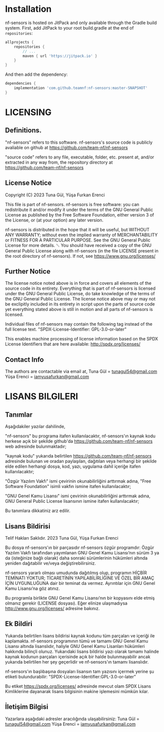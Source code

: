 # Installation

nf-sensors is hosted on JitPack and only available through the Gradle build system. First, add JitPack
to your root build.gradle at the end of `repositories`:

```groovy
allprojects {
    repositories {
        // ...
        maven { url 'https://jitpack.io' }
    }
}
```

And then add the dependency:

```groovy
dependencies {
    implementation 'com.github.teamnf:nf-sensors:master-SNAPSHOT'
}
```

# LICENSING

## Definitions.

"nf-sensors" refers to this software. nf-sensors's source code is publicly avaliable on github at <https://github.com/team-nf/nf-sensors>

"source code" refers to any file, executable, folder, etc. present at, and/or extracted in any way from, the repository directory at <https://github.com/team-nf/nf-sensors>

## License Notice

Copyright (C) 2023 Tuna Gül, Yüşa Furkan Erenci

This file is part of nf-sensors.
nf-sensors is free software: you can redistribute it and/or modify it under the terms of the GNU General Public License as published by the Free Software Foundation, either version 3 of the License, or (at your option) any later version.

nf-sensors is distributed in the hope that it will be useful, but WITHOUT ANY WARRANTY; without even the implied warranty of MERCHANTABILITY or FITNESS FOR A PARTICULAR PURPOSE. See the GNU General Public License for more details.
␓
You should have received a copy of the GNU General Public License along with nf-sensors (in the file LICENSE present in the root directory of nf-sensors). If not, see <https://www.gnu.org/licenses/>

## Further Notice

The license notice noted above is in force and covers all elements of the source code in its entirety. Everything that is part of nf-sensors is licensed under the GNU General Public License, do take knowledge of the terms of the GNU General Public License. The license notice above may or may not be exclipitly included in its entirety in script upon the parts of source code yet everything stated above is still in motion and all parts of nf-sensors is licensed.

Individual files of nf-sensors may contain the following tag instead of the full license text.
	"SPDX-License-Identifier:	GPL-3.0-or-later"

This enables machine processing of license information based on the SPDX
License Identifiers that are here available: <http://spdx.org/licenses/>

## Contact Info

The authors are contactable via email at,
Tuna Gül = tunagul54@gmail.com
Yüşa Erenci = iamyusafurkan@gmail.com 


# LISANS BILGILERI

## Tanımlar

Aşağıdakiler yazılar dahilinde,

"nf-sensors" bu programa itafen kullanılacaktır, nf-sensors'ın kaynak kodu herkese açık bir şekilde github'da <https://github.com/team-nf/nf-sensors> web adresinde bulunmaktadır;

"kaynak kodu" yukarıda belirtilen <https://github.com/team-nf/nf-sensors> adresinde bulunan ve oradan paylaşılan, dağıtılan veya herhangi bir şekilde elde edilen herhangi dosya, kod, yazı, uygulama dahil içeriğe itafen kullanılacaktır;

"Özgür Yazılım Vakfı" ismi çevirinin okunabilirliğini arttırmak adına, "Free Software Foundation" isimli vakfın ismine itafen kullanılacaktır;

"GNU Genel Kamu Lisansı" ismi çevirinin okunabilirliğini arttırmak adına, GNU General Public License lisansının ismine itafen kullanılacaktır;

Bu tanımlara dikkatiniz arz edilir.

## Lisans Bildirisi

Telif Hakları Saklıdır. 2023 Tuna Gül, Yüşa Furkan Erenci

Bu dosya nf-sensors'ın bir parçasıdır
nf-sensors özgür programdır: Özgür Yazılım Vakfı tarafından yayımlanan GNU Genel Kamu Lisansı’nın sürüm 3 ya da (isteğinize bağlı olarak) daha sonraki sürümlerinin hükümleri altında yeniden dağıtabilir ve/veya değiştirebilirsiniz. 

nf-sensors yararlı olması umudunda dağıtılmış olup, programın HİÇBİR TEMİNATI YOKTUR; TİCARETİNİN YAPILABİLİRLİĞİNE VE ÖZEL BİR AMAÇ İÇİN UYGUNLUĞUNA dair bir teminat da vermez. Ayrıntılar için GNU Genel Kamu Lisansı’na göz atınız.

Bu programla birlikte GNU Genel Kamu Lisansı’nın bir kopyasını elde etmiş olmanız gerekir (LICENSE dosyası). Eğer elinize ulaşmadıysa <http://www.gnu.org/licenses/> adresine bakınız.

## Ek Bildiri

Yukarıda belirtilen lisans bildirisi kaynak kodunu tüm parçaları ve içeriği ile kaplamakta. nf-sensors programının tümü ve tamamı GNU Genel Kamu Lisansı altında lisanslıdır, haliyle GNU Genel Kamu Lisanları hükümleri hakkında bilinçli olunuz. Yukarıdaki lisans bildirisi yazı olarak tamamı halinde kaynak kodunun parçaları içerisinde açık bir halde bulunmayabilir ancak yukarıda belirtilen her şey geçerlidir ve nf-sensors'ın tamamı lisanslıdır.

nf-sensors'ın başlıbaşına dosyaları lisansın tam yazısını içermek yerine şu  etiketi bulundurabilir:
		"SPDX-License-Identifier:GPL-3.0-or-later"

Bu etiket <https://spdx.org/licenses/> adresinde mevcut olam SPDX Lisans Kimliklerine dayanarak lisans bilgisinin makine işlemesini mümkün kılar.

## İletişim Bilgisi

Yazarlara aşağıdaki adresler aracılığında ulaşabilirsiniz:
Tuna Gül = tunagul54@gmail.com
Yüşa Erenci = iamyusafurkan@gmail.com